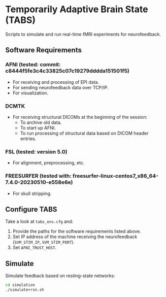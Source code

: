 # Temporarily Adaptive Brain State (TABS)

Scripts to simulate and run real-time fMRI experiments for neurofeedback.

## Software Requirements

### AFNI (tested: commit: c8444f5fe3c4c33825c07c19279dddda151501f5)
- For receiving and processing of EPI data.
- For sending neurofeedback data over TCP/IP.
- For visualization.

### DCMTK
- For receiving structural DICOMs at the beginning of the session:
  - To archive old data.
  - To start up AFNI.
  - To run processing of structural data based on DICOM header entries.

### FSL (tested: version 5.0)
- For alignment, preprocessing, etc.

### FREESURFER (tested with: freesurfer-linux-centos7_x86_64-7.4.0-20230510-e558e6e)
- For skull stripping.

## Configure TABS

Take a look at `tabs_env.cfg` and:
1. Provide the paths for the software requirements listed above.
2. Set IP address of the machine receiving the neurofeedback (`SVM_STIM_IP`, `SVM_STIM_PORT`).
3. Set `AFNI_TRUST_HOST`.

## Simulate

Simulate feedback based on resting-state networks:
```bash
cd simulation
./simulate+rsn.sh
```
